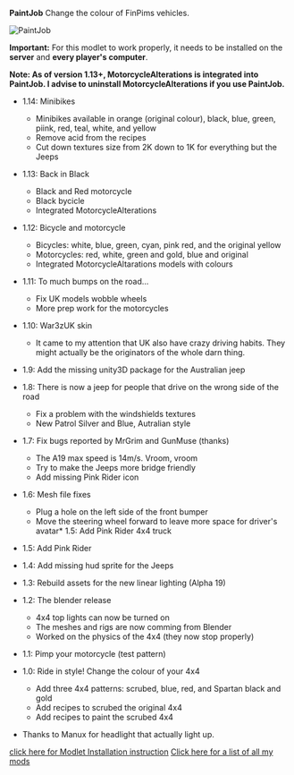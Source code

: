 **PaintJob** Change the colour of FinPims vehicles.

![PaintJob](https://raw.githubusercontent.com/Laotseu/7dtdMods/PaintJob_v1.14/PaintJob/PaintJob.png)

**Important:** For this modlet to work properly, it needs to be installed on the **server** and **every player's computer**.

**Note: As of version 1.13+, MotorcycleAlterations is integrated into PaintJob. I advise to uninstall MotorcycleAlterations if you use PaintJob.**

* 1.14: Minibikes
	- Minibikes available in orange (original colour), black, blue, green, piink, red, teal, white, and yellow
	- Remove acid from the recipes
	- Cut down textures size from 2K down to 1K for everything but the Jeeps
* 1.13: Back in Black
	- Black and Red motorcycle
	- Black bycicle	
	- Integrated MotorcycleAlterations
* 1.12: Bicycle and motorcycle
	- Bicycles: white, blue, green, cyan, pink red, and the original yellow
	- Motorcycles: red, white, green and gold, blue and original
	- Integrated MotorcycleAltarations models with colours
* 1.11: To much bumps on the road...
	- Fix UK models wobble wheels
	- More prep work for the motorcycles
* 1.10: War3zUK skin
	- It came to my attention that UK also have crazy driving habits. They might actually be the originators of 
	  the whole darn thing.
* 1.9: Add the missing unity3D package for the Australian jeep
* 1.8: There is now a jeep for people that drive on the wrong side of the road
	- Fix a problem with the windshields textures
	- New Patrol Silver and Blue, Autralian style
* 1.7: Fix bugs reported by MrGrim and GunMuse (thanks)
	- The A19 max speed is 14m/s. Vroom, vroom 
	- Try to make the Jeeps more bridge friendly
	- Add missing Pink Rider icon
* 1.6: Mesh file fixes
	- Plug a hole on the left side of the front bumper
	- Move the steering wheel forward to leave more space for driver's avatar* 1.5: Add Pink Rider 4x4 truck
* 1.5: Add Pink Rider
* 1.4: Add missing hud sprite for the Jeeps
* 1.3: Rebuild assets for the new linear lighting (Alpha 19)
* 1.2: The blender release 
	- 4x4 top lights can now be turned on
	- The meshes and rigs are now comming from Blender
	- Worked on the physics of the 4x4 (they now stop properly)
* 1.1: Pimp your motorcycle (test pattern)
* 1.0: Ride in style! Change the colour of your 4x4
	- Add three 4x4 patterns: scrubed, blue, red, and Spartan black and gold
	- Add recipes to scrubed the original 4x4
	- Add recipes to paint the scrubed 4x4	

* Thanks to Manux for headlight that actually light up.

[click here for Modlet Installation instruction](https://github.com/Laotseu/7dtdMods/blob/master/Modlet%20Installation.md)
[Click here for a list of all my mods](https://github.com/Laotseu/7dtdMods/blob/master/README.md)
